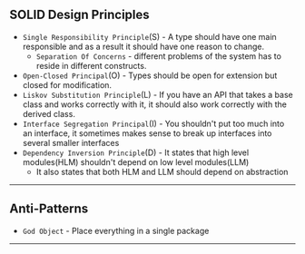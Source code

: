 ## SOLID Design Principles
- `Single Responsibility Principle`(S) - A type should have one main responsible and as a result it should have one reason to change.
  - `Separation Of Concerns` - different problems of the system has to reside in different constructs.
- `Open-Closed Principal`(O) - Types should be open for extension but closed for modification.
- `Liskov Substitution Principle`(L) - If you have an API that takes a base class and works correctly with it, it should also work correctly with the derived class.
- `Interface Segregation Principal`(I) - You shouldn't put too much into an interface, it sometimes makes sense to break up interfaces into several smaller interfaces
- `Dependency Inversion Principle`(D) - It states that high level modules(HLM) shouldn't depend on low level modules(LLM)
  - It also states that both HLM and LLM should depend on abstraction
---

## Anti-Patterns
- `God Object` - Place everything in a single package
---